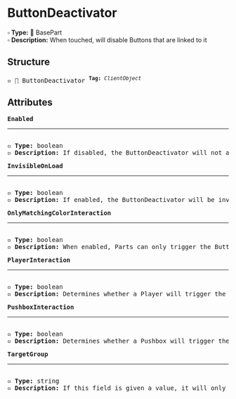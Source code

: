 # ButtonDeactivator

▫️ <b>Type:</b> 🔲 BasePart  
▫️ <b>Description:</b> When touched, will disable Buttons that are linked to it

## Structure
<pre>
▫️ 🔲 ButtonDeactivator <sup><b>Tag:</b> <i>ClientObject</i></sup>
</pre>

## Attributes
<pre>
<b>Enabled</b>  
<hr>
▫️ <b>Type:</b> boolean  
▫️ <b>Description:</b> If disabled, the ButtonDeactivator will not affect any Buttons
</pre>

<pre>
<b>InvisibleOnLoad</b>  
<hr>
▫️ <b>Type:</b> boolean  
▫️ <b>Description:</b> If enabled, the ButtonDeactivator will be invisible when it is loaded into the Tower. This is useful if you want to be able to see the ButtonDeactivator while editing, but not while playing
</pre>

<pre>
<b>OnlyMatchingColorInteraction</b>  
<hr>
▫️ <b>Type:</b> boolean  
▫️ <b>Description:</b> When enabled, Parts can only trigger the ButtonDeactivator when they match the color of the ButtonDeactivator. However, Parts that belong to the player are exempt from this rule
</pre>

<pre>
<b>PlayerInteraction</b>  
<hr>
▫️ <b>Type:</b> boolean  
▫️ <b>Description:</b> Determines whether a Player will trigger the ButtonDeactivator  
</pre>

<pre>
<b>PushboxInteraction</b>  
<hr>
▫️ <b>Type:</b> boolean  
▫️ <b>Description:</b> Determines whether a Pushbox will trigger the ButtonDeactivator
</pre>

<pre>
<b>TargetGroup</b>  
<hr>
▫️ <b>Type:</b> string  
▫️ <b>Description:</b> If this field is given a value, it will only affect Buttons that have that same value as a tag. If this field is left blank, it will only affect Buttons that match the color of the ButtonDeactivator
</pre>
